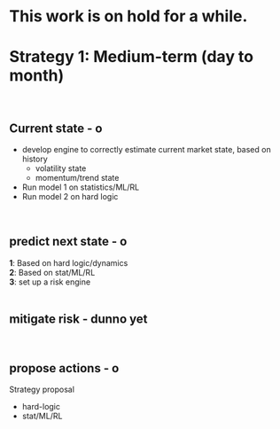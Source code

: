 # This work is on hold for a while.



# Strategy 1: Medium-term (day to month)
<br>

## Current state - o
- develop engine to correctly estimate current market state, based on history
  - volatility state
  - momentum/trend state
- Run model 1 on statistics/ML/RL
- Run model 2 on hard logic
<br>

## predict next state - o
**1**: Based on hard logic/dynamics \
**2**: Based on stat/ML/RL \
**3**: set up a risk engine 
<br>
<br>

## mitigate risk - dunno yet

<br>

## propose actions - o
Strategy proposal
- hard-logic
- stat/ML/RL


